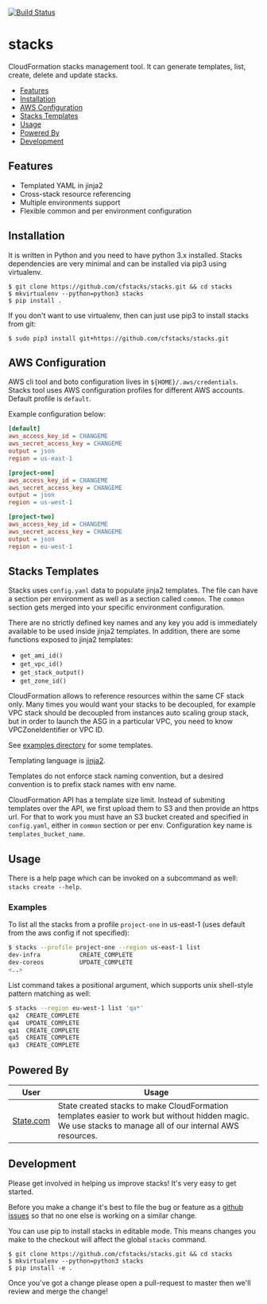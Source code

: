 [![Build Status](https://travis-ci.org/cfstacks/stacks.svg?branch=master)](https://travis-ci.org/cfstacks/stacks)

# stacks

CloudFormation stacks management tool. It can generate templates, list, create,
delete and update stacks.

  - [Features](#features)
  - [Installation](#installation)
  - [AWS Configuration](#aws-configuration)
  - [Stacks Templates](#stacks-templates)
  - [Usage](#usage)
  - [Powered By](#powered-by)
  - [Development](#development)

## Features

- Templated YAML in jinja2
- Cross-stack resource referencing
- Multiple environments support
- Flexible common and per environment configuration

## Installation

It is written in Python and you need to have python 3.x installed. Stacks
dependencies are very minimal and can be installed via pip3 using virtualenv.

```
$ git clone https://github.com/cfstacks/stacks.git && cd stacks
$ mkvirtualenv --python=python3 stacks
$ pip install .
```

If you don't want to use virtualenv, then can just use pip3 to install stacks
from git:

```
$ sudo pip3 install git+https://github.com/cfstacks/stacks.git
```

## AWS Configuration

AWS cli tool and boto configuration lives in `${HOME}/.aws/credentials`.
Stacks tool uses AWS configuration profiles for different AWS accounts. Default
profile is `default`.

Example configuration below:

```ini
[default]
aws_access_key_id = CHANGEME
aws_secret_access_key = CHANGEME
output = json
region = us-east-1

[project-one]
aws_access_key_id = CHANGEME
aws_secret_access_key = CHANGEME
output = json
region = us-west-1

[project-two]
aws_access_key_id = CHANGEME
aws_secret_access_key = CHANGEME
output = json
region = eu-west-1
```

## Stacks Templates

Stacks uses `config.yaml` data to populate jinja2 templates. The file can have
a section per environment as well as a section called `common`.  The `common`
section gets merged into your specific environment configuration.

There are no strictly defined key names and any key you add is immediately
available to be used inside jinja2 templates. In addition, there are some
functions exposed to jinja2 templates:

- `get_ami_id()`
- `get_vpc_id()`
- `get_stack_output()`
- `get_zone_id()`

CloudFormation allows to reference resources within the same CF stack only.
Many times you would want your stacks to be decoupled, for example VPC stack
should be decoupled from instances auto scaling group stack, but in order to
launch the ASG in a particular VPC, you need to know VPCZoneIdentifier or VPC ID.

See [examples directory](examples/) for some templates.

Templating language is [jinja2](http://jinja.pocoo.org/docs/dev/templates/).

Templates do not enforce stack naming convention, but a desired convention is
to prefix stack names with env name.

CloudFormation API has a template size limit. Instead of submiting templates
over the API, we first upload them to S3 and then provide an https url. For
that to work you must have an S3 bucket created and specified in `config.yaml`,
either in `common` section or per env. Configuration key name is
`templates_bucket_name`.

## Usage

There is a help page which can be invoked on a subcommand as well: `stacks create --help`.

### Examples

To list all the stacks from a profile `project-one` in us-east-1 (uses default
from the aws config if not specified):
```bash
$ stacks --profile project-one --region us-east-1 list
dev-infra           CREATE_COMPLETE
dev-coreos          UPDATE_COMPLETE
<..>
```

List command takes a positional argument, which supports unix shell-style pattern
matching as well:
```bash
$ stacks --region eu-west-1 list 'qa*'
qa2  CREATE_COMPLETE
qa4  UPDATE_COMPLETE
qa1  CREATE_COMPLETE
qa5  CREATE_COMPLETE
qa3  CREATE_COMPLETE
```

## Powered By

| User | Usage |
| --- | ---- |
| [State.com](https://state.com) | State created stacks to make CloudFormation templates easier to work but without hidden magic. We use stacks to manage all of our internal AWS resources. |

## Development

Please get involved in helping us improve stacks! It's very easy to get started.

Before you make a change it's best to file the bug or feature as a [github issues](https://github.com/cfstacks/stacks/issues)
so that no one else is working on a similar change.

You can use pip to install stacks in editable mode. This means changes you make to the
checkout will affect the global `stacks` command.

```
$ git clone https://github.com/cfstacks/stacks.git && cd stacks
$ mkvirtualenv --python=python3 stacks
$ pip install -e .
```

Once you've got a change please open a pull-request to master then we'll review and merge the change!
